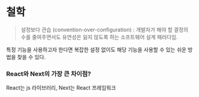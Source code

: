 # 철학

> 설정보다 관습 (convention-over-configuration) : 개발자가 해야 할 결정의 수를 줄여주면서도 유연성은 잃지 않도록 하는 소프트웨어 설계 패러다임.

특정 기능을 사용하고자 한다면 복잡한 설정 없이도 해당 기능을 사용할 수 있는 쉬운 방법을 찾을 수 있다.



### React와 Next의 가장 큰 차이점?&#x20;

React는 js 라이브러리, Next는 React 프레임워크&#x20;







